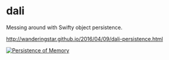 # dali
Messing around with Swifty object persistence.

http://wanderingstar.github.io/2016/04/09/dali-persistence.html

[![Persistence of Memory](http://uploads6.wikiart.org/images/salvador-dali/the-persistence-of-memory-1931.jpg!Large.jpg)](http://www.wikiart.org/en/salvador-dali/the-persistence-of-memory-1931)
